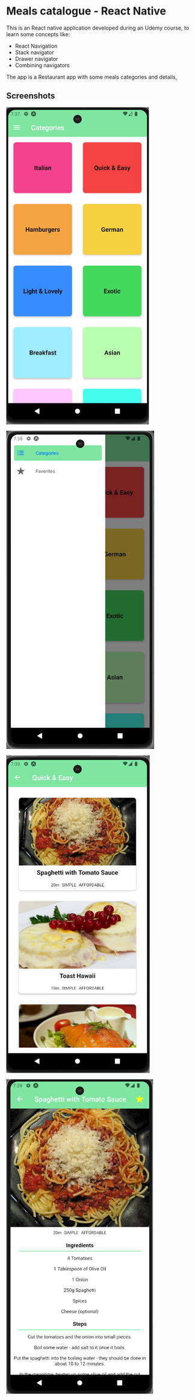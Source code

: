 # Meals catalogue - React Native

This is an React native application developed during an Udemy course, to learn some concepts like:

 - React Navigation
 - Stack navigator
 - Drawer navigator
 - Combining navigators

The app is a Restaurant app with some meals categories and details,


## Screenshots

![Categories page](screenshots/Categories.png)

![Drawer](screenshots/Categories_Drawer.png)

![Meals](screenshots/Meals.png)

![Meals](screenshots/Meal_Details.png)